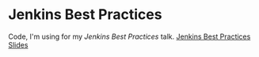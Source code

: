 Jenkins Best Practices
======================

Code, I'm using for my *Jenkins Best Practices* talk.
[Jenkins Best Practices Slides](http://www.slideshare.net/GergelyBrautigam/jenkins-best-practices-meetup-slides)
